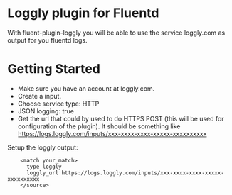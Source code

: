 Loggly plugin for Fluentd
=============
With fluent-plugin-loggly you will be able to use the service loggly.com as output for you fluentd logs.

# Getting Started
* Make sure you have an account at loggly.com.
* Create a input.
* Choose service type: HTTP
* JSON logging: true
* Get the url that could by used to do HTTPS POST (this will be used for configuration of the plugin).
  It should be something like https://logs.loggly.com/inputs/xxx-xxxx-xxxx-xxxxx-xxxxxxxxxx
  
Setup the loggly output:

~~~~~
    <match your_match>
      type loggly
      loggly_url https://logs.loggly.com/inputs/xxx-xxxx-xxxx-xxxxx-xxxxxxxxxx
    </source>
~~~~~

